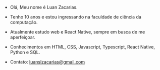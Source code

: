- Olá, Meu nome é Luan Zacarias.
- Tenho 10 anos e estou ingressando na faculdade de ciência da computação.
- Atualmente estudo web e React Native, sempre em busca de me aperfeiçoar.



- Conhecimentos em HTML, CSS, Javascript, Typescript, React Native, Python e SQL.
- Contato: luanslzacarias@gmail.com

<!---
Luanzacarias/Luanzacarias is a ✨ special ✨ repository because its `README.md` (this file) appears on your GitHub profile.
You can click the Preview link to take a look at your changes.
---
